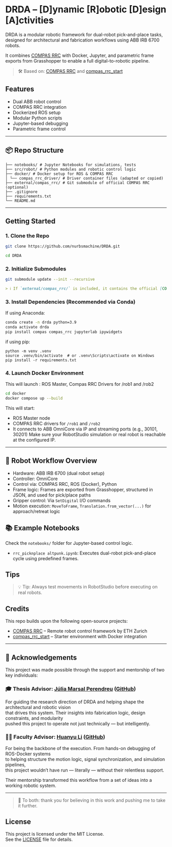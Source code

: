 # DRDA – [D]ynamic [R]obotic [D]esign [A]ctivities


DRDA is a modular robotic framework for dual-robot pick-and-place tasks, designed for architectural and fabrication workflows using ABB IRB 6700 robots.

It combines [COMPAS RRC](https://github.com/compas-rrc/compas_rrc) with Docker, Jupyter, and parametric frame exports from Grasshopper to enable a full digital-to-robotic pipeline.

> 🛠️ Based on: [COMPAS RRC](https://github.com/compas-rrc/compas_rrc) and [compas_rrc_start](https://github.com/compas-rrc/compas_rrc_start)





## Features

- Dual ABB robot control
- COMPAS RRC integration
- Dockerized ROS setup
- Modular Python scripts
- Jupyter-based debugging
- Parametric frame control

---

## 📦 Repo Structure
```
├── notebooks/ # Jupyter Notebooks for simulations, tests
├── src/robot/ # Python modules and robotic control logic
├── docker/ # Docker setup for ROS & COMPAS RRC
│ └── compas_rrc_driver/ # Driver container files (adapted or copied)
├── external/compas_rrc/ # Git submodule of official COMPAS RRC (optional)
├── .gitignore
├── requirements.txt
└── README.md
```


---

##  Getting Started

###  1. Clone the Repo
```bash
git clone https://github.com/nurbsmachine/DRDA.git

cd DRDA
```
###  2. Initialize Submodules
```bash
git submodule update --init --recursive
```

```md
> ℹ️ If `external/compas_rrc/` is included, it contains the official [COMPAS RRC](https://github.com/compas-rrc/compas_rrc) as a Git submodule. Run the command above to initialize it.
```

### 3. Install Dependencies (Recommended via Conda)

If using Anaconda:

```bash
conda create -n drda python=3.9
conda activate drda
pip install compas compas_rrc jupyterlab ipywidgets
```
if using pip:

```
python -m venv .venv
source .venv/bin/activate  # or .venv\Scripts\activate on Windows
pip install -r requirements.txt

```

###  4. Launch Docker Environment

 This will launch : 
 ROS Master,
 Compas RRC Drivers for /rob1 and /rob2 
```bash
cd docker
docker compose up --build

```
This will start:
- ROS Master node
- COMPAS RRC drivers for `/rob1` and `/rob2`
- It connects to ABB OmniCore via IP and streaming ports (e.g., 30101, 30201)
Make sure your RobotStudio simulation or real robot is reachable at the configured IP.

---

## 🤖 Robot Workflow Overview

- Hardware: ABB IRB 6700 (dual robot setup)
- Controller: OmniCore
- Control via: COMPAS RRC, ROS (Docker), Python
- Frame logic: Frames are exported from Grasshopper, structured in JSON, and used for pick/place paths
- Gripper control: Via `SetDigital` I/O commands
- Motion execution: `MoveToFrame`, `Translation.from_vector(...)` for approach/retreat logic


## 📚 Example Notebooks

Check the `notebooks/` folder for Jupyter-based control logic.

- `rrc_picknplace altpunk.ipynb`: Executes dual-robot pick-and-place cycle using predefined frames.


## Tips
> 💡 Tip: Always test movements in RobotStudio before executing on real robots.


## Credits
This repo builds upon the following open-source projects:

- [COMPAS RRC](https://github.com/compas-rrc/compas_rrc) – Remote robot control framework by ETH Zurich
- [compas_rrc_start](https://github.com/compas-rrc/compas_rrc_start) – Starter environment with Docker integration


---

## 🙌 Acknowledgements

This project was made possible through the support and mentorship of two key individuals:

### 🎓 Thesis Advisor: [Júlia Marsal Perendreu](https://www.linkedin.com/in/juliamarsalrobotics/) ([GitHub](https://github.com/roboticswithjulia))

For guiding the research direction of DRDA and helping shape the architectural and robotic vision  
that drives this system. Their insights into fabrication logic, design constraints, and modularity  
pushed this project to operate not just technically — but intelligently.

### 👨‍🏫 Faculty Advisor: [Huanyu Li](https://www.linkedin.com/in/huanyu-li-457590268/) ([GitHub](https://github.com/HuanyuL))

For being the backbone of the execution. From hands-on debugging of ROS-Docker systems  
to helping structure the motion logic, signal synchronization, and simulation pipelines,  
this project wouldn’t have run — literally — without their relentless support.

Their mentorship transformed this workflow from a set of ideas into a working robotic system.

---

> 🙏 To both: thank you for believing in this work and pushing me to take it further.

## License

This project is licensed under the MIT License.  
See the [LICENSE](LICENSE) file for details.
